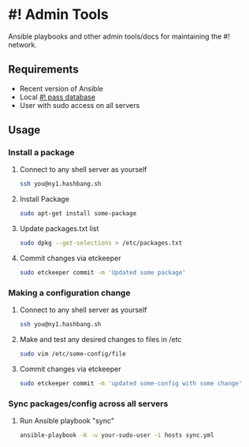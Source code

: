 # #! Admin Tools

Ansible playbooks and other admin tools/docs for maintaining the #! network.

## Requirements

  * Recent version of Ansible
  * Local [#! pass database](https://github.com/hashbang/password-store)
  * User with sudo access on all servers

## Usage

### Install a package

  1. Connect to any shell server as yourself

      ```bash
      ssh you@ny1.hashbang.sh
      ```

  2. Install Package

      ```bash
      sudo apt-get install some-package
      ```

  3. Update packages.txt list

      ```bash
      sudo dpkg --get-selections > /etc/packages.txt
      ```

  3. Commit changes via etckeeper

      ```bash
      sudo etckeeper commit -m 'Updated some package'
      ```

### Making a configuration change

  1. Connect to any shell server as yourself

      ```bash
      ssh you@ny1.hashbang.sh
      ```

  2. Make and test any desired changes to files in /etc

      ```bash
      sudo vim /etc/some-config/file
      ```

  3. Commit changes via etckeeper

      ```bash
      sudo etckeeper commit -m 'updated some-config with some change'
      ```

### Sync packages/config across all servers

  1. Run Ansible playbook "sync"

      ```bash
     ansible-playbook -K -u your-sudo-user -i hosts sync.yml
      ```
